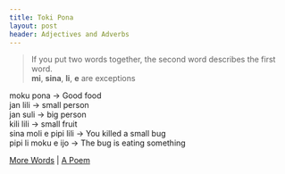 ```yaml
---
title: Toki Pona
layout: post
header: Adjectives and Adverbs
---
```

>If you put two words together, the second word describes the first word.  
>**mi**, **sina**, **li**, **e** are exceptions

moku pona -> Good food  
jan lili -> small person  
jan suli -> big person  
kili lili -> small fruit  
sina moli e pipi lili -> You killed a small bug  
pipi li moku e ijo -> The bug is eating something  

[More Words](05MoreWords.md) | [A Poem](07aPoem.md)